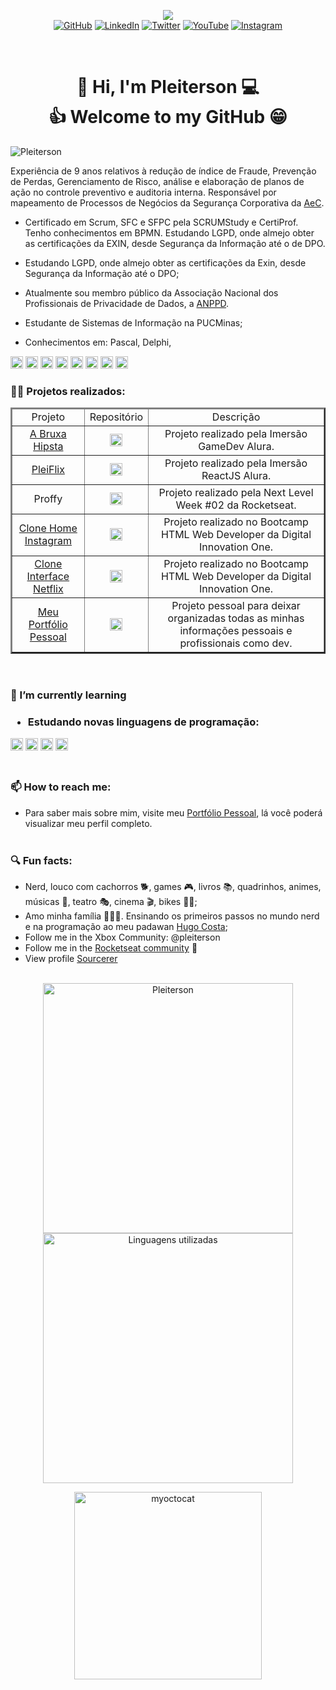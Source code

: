 <!--Banner session-->
<!-- <p align="center"><img src="https://imgur.com/jSBcQQe.png"/><br> -->
<p align="center"><img src="https://i.imgur.com/uTk6zzB.png"/><br>
<!-- Badges session -->
<a href="https://github.com/Pleiterson" target="_blank" rel="noopener noreferrer"><img src="https://img.shields.io/badge/-GitHub-000?style=flat-square&logo=Github&logoColor=white&link" alt="GitHub"></a>
<a href="https://www.linkedin.com/in/pleiterson" target="_blank" rel="noopener noreferrer"><img src="https://img.shields.io/badge/LinkedIn-%230077B5.svg?&style=flat-square&logo=linkedin&logoColor=white" alt="LinkedIn"></a>
<a href="https://twitter.com/pleiterson" target="_blank" rel="noopener noreferrer"><img src="https://img.shields.io/badge/Twitter-%2303A9F4.svg?&style=flat-square&logo=twitter&logoColor=white" alt="Twitter"></a>
<a href="https://www.youtube.com/user/pleiterson" target="_blank" rel="noopener noreferrer"><img src="https://img.shields.io/badge/-Youtube-FF0000?style=flat-square&labelColor=FF0000&logo=youtube&logoColor=white" alt="YouTube"></a>
<a href="https://www.instagram.com/pleiterson/" target="_blank" rel="noopener noreferrer"><img src="https://img.shields.io/badge/Instagram-%23E4405F.svg?&style=flat-square&logo=instagram&logoColor=white" alt="Instagram"></a>
</p><br>

<!--About session-->
<h1 align="center">👋 Hi, I'm Pleiterson 💻<br>👍 Welcome to my GitHub 😁</h1>

<!--
<p align="left"><img src="https://komarev.com/ghpvc/?username=Pleiterson" alt="Pleiterson"/></p> -->
<p align="left"><img src="https://visitor-badge.laobi.icu/badge?page_id=Pleiterson" alt="Pleiterson"/></p>

Experiência de 9 anos relativos à redução de índice de Fraude, Prevenção de Perdas, Gerenciamento de Risco, análise e elaboração de planos de ação no controle preventivo e auditoria interna. Responsável por mapeamento de Processos de Negócios da Segurança Corporativa da [AeC](https://www.aec.com.br).

- Certificado em Scrum, SFC e SFPC pela SCRUMStudy e CertiProf. Tenho conhecimentos em BPMN. Estudando LGPD, onde almejo obter as certificações da EXIN, desde Segurança da Informação até o de DPO.
- Estudando LGPD, onde almejo obter as certificações da Exin, desde Segurança da Informação até o DPO;
- Atualmente sou membro público da Associação Nacional dos Profissionais de Privacidade de Dados, a [ANPPD](https://anppd.org).

- Estudante de Sistemas de Informação na PUCMinas;
- Conhecimentos em: Pascal, Delphi, 
<span>
  <img src="https://devicons.github.io/devicon/devicon.git/icons/visualstudio/visualstudio-plain.svg" alt="Visual Basic" title="Visual Basic" width="20" height="20"/>
  <img src="https://devicons.github.io/devicon/devicon.git/icons/cplusplus/cplusplus-original.svg" alt="C++" title="C++" width="20" height="20"/>
  <img src="https://devicons.github.io/devicon/devicon.git/icons/csharp/csharp-original.svg" alt="C#" title="C#" width="20" height="20"/>
  <img src="https://devicons.github.io/devicon/devicon.git/icons/mysql/mysql-original.svg" alt="SQL" title="SQL" width="20" height="20"/>
  <img src="https://devicons.github.io/devicon/devicon.git/icons/git/git-original.svg" alt="Git" title="Git" width="20" height="20"/>
  <img src="https://devicons.github.io/devicon/devicon.git/icons/html5/html5-original-wordmark.svg" alt="HTML5" title="HTML5" width="20" height="20"/>
  <img src="https://devicons.github.io/devicon/devicon.git/icons/css3/css3-original-wordmark.svg" alt="CSS3" title="CSS3" width="20" height="20"/>
  <img src="https://devicons.github.io/devicon/devicon.git/icons/javascript/javascript-original.svg" alt="JavaScript" title="JavaScript" width="20" height="20"/>
</span>

<h3>👨‍💻 Projetos realizados:</h3>

<table border ="2">
  <thead align="center">
    <tr>
      <td>Projeto</td>
      <td>Repositório</td>
      <td>Descrição</td>
    </tr>
  </thead>
  <tbody align="center">
    <tr>
      <td><a href="https://abruxahipsta.vercel.app/" target="_blank" rel="noopener noreferrer">A Bruxa Hipsta</a></td>
      <td><a href="https://github.com/Pleiterson/imersaogamedev-javascript" target="blank"><img src="https://devicons.github.io/devicon/devicon.git/icons/github/github-original.svg" alt="GitHub" height="20" width="20" /></a></td>
      <td>Projeto realizado pela Imersão GameDev Alura.</td>
    </tr>
    <tr>
      <td><a href="https://pleiflix.vercel.app" target="_blank" rel="noopener noreferrer">PleiFlix</a></td>
      <td><a href="https://github.com/Pleiterson/imersaoreactjs-reactjs-pleiflix" target="blank"><img src="https://devicons.github.io/devicon/devicon.git/icons/github/github-original.svg" alt="GitHub" height="20" width="20" /></a></td>
      <td>Projeto realizado pela Imersão ReactJS Alura.</td>
    </tr>
    <tr>
      <td>Proffy</a></td>
      <td><a href="https://github.com/Pleiterson/nlw2-discovery-proffy" target="blank"><img src="https://devicons.github.io/devicon/devicon.git/icons/github/github-original.svg" alt="GitHub" height="20" width="20" /></a></td>
      <td>Projeto realizado pela Next Level Week #02 da Rocketseat.</td>
    </tr>
    <tr>
      <td><a href="https://clone-instagram.vercel.app/" target="_blank" rel="noopener noreferrer">Clone Home Instagram</a></td>
      <td><a href="https://github.com/Pleiterson/clone-home-instagram-html-css" target="blank"><img src="https://devicons.github.io/devicon/devicon.git/icons/github/github-original.svg" alt="GitHub" height="20" width="20" /></a></td>
      <td>Projeto realizado no Bootcamp HTML Web Developer da Digital Innovation One.</td>
    </tr>
    <tr>
      <td><a href="https://clone-netflix.vercel.app/" target="_blank" rel="noopener noreferrer">Clone Interface Netflix</a></td>
      <td><a href="https://github.com/Pleiterson/clone-interface-netflix-html-css-js" target="blank"><img src="https://devicons.github.io/devicon/devicon.git/icons/github/github-original.svg" alt="GitHub" height="20" width="20" /></a></td>
      <td>Projeto realizado no Bootcamp HTML Web Developer da Digital Innovation One.</td>
    </tr>
    <tr>
      <td><a href="https://pleiterson.vercel.app/" target="_blank" rel="noopener noreferrer">Meu Portfólio Pessoal</a></td>
      <td><a href="https://github.com/Pleiterson/my-personal-portfolio" target="blank"><img src="https://devicons.github.io/devicon/devicon.git/icons/github/github-original.svg" alt="GitHub" height="20" width="20" /></a></td>
      <td>Projeto pessoal para deixar organizadas todas as minhas informações pessoais e profissionais como dev.</td>
    </tr>
  </tbody>
</table><br>

<h3>🌱 I’m currently learning<h3>

- Estudando novas linguagens de programação: 
<img src="https://devicons.github.io/devicon/devicon.git/icons/nodejs/nodejs-original.svg" alt="NodeJS" width="20" height="20"/>
<img src="https://devicons.github.io/devicon/devicon.git/icons/react/react-original-wordmark.svg" alt="ReactJS" width="20" height="20"/>
<img src="https://devicons.github.io/devicon/devicon.git/icons/python/python-original.svg" alt="Python" width="20" height="20"/>
<img src="https://devicons.github.io/devicon/devicon.git/icons/php/php-original.svg" alt="php" width="20" height="20"/><br><br>

<h3>📫 How to reach me:</h3>

- Para saber mais sobre mim, visite meu [Portfólio Pessoal](https://pleiterson.vercel.app/), lá você poderá visualizar meu perfil completo.<br><br>

<h3>🔍 Fun facts:</h3>

- Nerd, louco com cachorros 🐕, games 🎮, livros 📚, quadrinhos, animes, músicas 🎼, teatro 🎭, cinema 🎬, bikes 🚵‍♂️;
- Amo minha família 👨‍👩‍👦. Ensinando os primeiros passos no mundo nerd e na programação ao meu padawan [Hugo Costa](https://github.com/hugocsantos);
- Follow me in the Xbox Community: @pleiterson
- Follow me in the [Rocketseat community](https://app.rocketseat.com.br/me/pleiterson) 🚀
- View profile [Sourcerer](https://sourcerer.io/pleiterson)<br><br>

<p align="center">
  <img width="400" src="https://github-readme-stats.pleiterson.vercel.app/api?username=Pleiterson&show_icons=true&theme=vue-dark" alt="Pleiterson"/>
  <img width="400" src="https://github-readme-stats.pleiterson.vercel.app/api/top-langs?username=Pleiterson&layout=compact&theme=vue-dark" alt="Linguagens utilizadas">
</p>

<p align="center"><img src="https://octocat-generator-assets.githubusercontent.com/my-octocat-1596034333343.png" alt="myoctocat" height="300" width="300"></p>

<!--
**Pleiterson/Pleiterson** is a ✨ _special_ ✨ repository because its `README.md` (this file) appears on your GitHub profile.

Here are some ideas to get you started:

- 🔭 I’m currently working on ...
- 👯 I’m looking to collaborate on ...
- 🤔 I’m looking for help with ...
- 💬 Ask me about ...
- 😄 Pronouns: ...
-->
